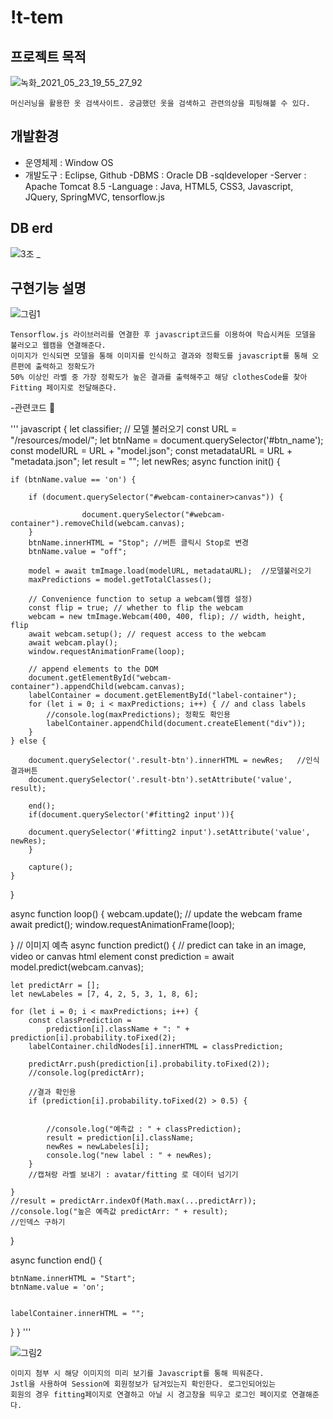 !t-tem
=========
프로젝트 목적
-----------
![녹화_2021_05_23_19_55_27_92](https://user-images.githubusercontent.com/63712295/119259320-ad688300-bc08-11eb-8582-3593359f4d93.gif)

    머신러닝을 활용한 옷 검색사이트. 궁금했던 옷을 검색하고 관련의상을 피팅해볼 수 있다.

개발환경
-----------
- 운영체제 : Window OS
- 개발도구 : Eclipse, Github
-DBMS : Oracle DB -sqldeveloper
-Server : Apache Tomcat 8.5
-Language : Java, HTML5, CSS3, Javascript, JQuery, SpringMVC, tensorflow.js

DB erd
----------
![3조 _](https://user-images.githubusercontent.com/63712295/119259616-02f15f80-bc0a-11eb-83bc-f354fc00f41d.png)

구현기능 설명
--------------
![그림1](https://user-images.githubusercontent.com/63712295/119259493-8cecf880-bc09-11eb-92ed-10bf8b054775.png)

    Tensorflow.js 라이브러리를 연결한 후 javascript코드를 이용하여 학습시켜둔 모델을 불러오고 웹캠을 연결해준다.
    이미지가 인식되면 모델을 통해 이미지를 인식하고 결과와 정확도를 javascript를 통해 오른편에 출력하고 정확도가 
    50% 이상인 라벨 중 가장 정확도가 높은 결과를 출력해주고 해당 clothesCode를 찾아Fitting 페이지로 전달해준다. 
    

-관련코드
 :bookmark:
 
''' javascript
{
let classifier;
// 모델 불러오기
const URL = "/resources/model/";
let btnName = document.querySelector('#btn_name');
const modelURL = URL + "model.json";
const metadataURL = URL + "metadata.json";
let result = "";
let newRes;
async function init() {

	if (btnName.value == 'on') {

		if (document.querySelector("#webcam-container>canvas")) {

					document.querySelector("#webcam-container").removeChild(webcam.canvas);
		}
		btnName.innerHTML = "Stop";	//버튼 클릭시 Stop로 변경
		btnName.value = "off";
		
		model = await tmImage.load(modelURL, metadataURL);	//모델불러오기
		maxPredictions = model.getTotalClasses();

		// Convenience function to setup a webcam(웹캠 설정)
		const flip = true; // whether to flip the webcam
		webcam = new tmImage.Webcam(400, 400, flip); // width, height, flip
		await webcam.setup(); // request access to the webcam
		await webcam.play();
		window.requestAnimationFrame(loop);

		// append elements to the DOM
		document.getElementById("webcam-container").appendChild(webcam.canvas);
		labelContainer = document.getElementById("label-container");
		for (let i = 0; i < maxPredictions; i++) { // and class labels
			//console.log(maxPredictions); 정확도 확인용
			labelContainer.appendChild(document.createElement("div"));
		}
	} else {

		document.querySelector('.result-btn').innerHTML = newRes;	//인식결과버튼
		document.querySelector('.result-btn').setAttribute('value', result);
		
		end();
		if(document.querySelector('#fitting2 input')){
			
		document.querySelector('#fitting2 input').setAttribute('value', newRes);
		}

		capture();
	}
}

async function loop() {
	webcam.update(); // update the webcam frame
	await predict();
	window.requestAnimationFrame(loop);

}
// 이미지 예측
async function predict() {
	// predict can take in an image, video or canvas html element
	const prediction = await model.predict(webcam.canvas);


	let predictArr = [];
	let newLabeles = [7, 4, 2, 5, 3, 1, 8, 6];

	for (let i = 0; i < maxPredictions; i++) {
		const classPrediction =
			prediction[i].className + ": " + prediction[i].probability.toFixed(2);
		labelContainer.childNodes[i].innerHTML = classPrediction;

		predictArr.push(prediction[i].probability.toFixed(2));
		//console.log(predictArr);

		//결과 확인용
		if (prediction[i].probability.toFixed(2) > 0.5) {


			//console.log("예측값 : " + classPrediction);
			result = prediction[i].className;
			newRes = newLabeles[i];
			console.log("new label : " + newRes);
		}
		//캡쳐랑 라벨 보내기 : avatar/fitting 로 데이터 넘기기

	}
	//result = predictArr.indexOf(Math.max(...predictArr));
	//console.log("높은 예측값 predictArr: " + result);
	//인덱스 구하기

}

async function end() {

	btnName.innerHTML = "Start";
	btnName.value = 'on';


	labelContainer.innerHTML = "";

}
}
'''
 
 
 

![그림2](https://user-images.githubusercontent.com/63712295/119259496-8d858f00-bc09-11eb-91e9-97a5e9933aa7.png)

    이미지 첨부 시 해당 이미지의 미리 보기를 Javascript를 통해 띄워준다.
    Jstl을 사용하여 Session에 회원정보가 담겨있는지 확인한다. 로그인되어있는 
    회원의 경우 fitting페이지로 연결하고 아닐 시 경고창을 띄우고 로그인 페이지로 연결해준다.
